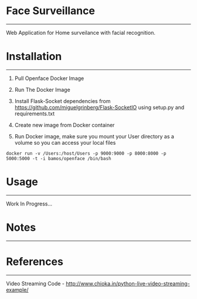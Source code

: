 # Face Surveillance
---

Web Application for Home surveilance with facial recognition. 

# Installation
---

1) Pull Openface Docker Image

2) Run The Docker Image

4) Install Flask-Socket dependencies from https://github.com/miguelgrinberg/Flask-SocketIO using setup.py and requirements.txt

5) Create new image from Docker container

6) Run Docker image, make sure you mount your User directory as a volume so you can access your local files

```
docker run -v /Users:/host/Users -p 9000:9000 -p 8000:8000 -p 5000:5000 -t -i bamos/openface /bin/bash
```

# Usage
---

Work In Progress...

# Notes
---

# References
---

Video Streaming Code - http://www.chioka.in/python-live-video-streaming-example/

 
